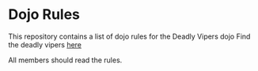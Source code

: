 Dojo Rules
==========

This repository contains a list of dojo rules for the Deadly Vipers dojo
Find the deadly vipers [here](https://github.com/deadlyvipers)

All members should read the rules.
